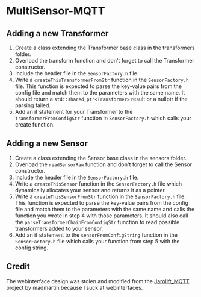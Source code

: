 # MultiSensor-MQTT


## Adding a new Transformer
1. Create a class extending the Transformer base class in the transformers folder.
2. Overload the transform function and don't forget to call the Transformer constructor.
3. Include the header file in the `SensorFactory.h` file.
4. Write a `createThisTransformerFromStr` function in the
   `SensorFactory.h` file.
   This function is expected to parse the key-value pairs from the
   config file and match them to the parameters with the same name.
   It should return a `std::shared_ptr<Transformer>` result or a nullptr if
   the parsing failed.
5. Add an if statement for your Transformer to the 
   `transformerFromConfigStr` function in `SensorFactory.h` which calls
   your create function.

## Adding a new Sensor
1. Create a class extending the Sensor base class in the sensors folder.
2. Overload the `readSensorRaw` function and don't forget to call the
   Sensor constructor.
3. Include the header file in the `SensorFactory.h` file.
4. Write a `createThisSensor` function in the `SensorFactory.h` file
   which dynamically allocates your sensor and returns it as a pointer.
5. Write a `createThisSensorFromStr` function in the
   `SensorFactory.h` file. This function is expected to parse the
   key-value pairs from the config file and match them to the parameters
   with the same name and calls the function you wrote in step 4 with those
   parameters. It should also call the `parseTransformerChainFromConfigStr`
   function to read possible transformers added to your sensor.
6. Add an if statement to the `sensorFromConfigString` function in the
   `SensorFactory.h` file which calls your function from step 5 with the
   config string.

## Credit
The webinterface design was stolen and modified from the
[Jarolift_MQTT](https://github.com/madmartin/Jarolift_MQTT) project by madmartin
because I suck at webinterfaces.